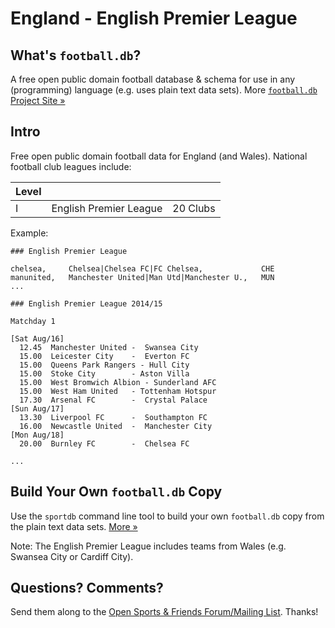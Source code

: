 # England - English Premier League

## What's `football.db`?

A free open public domain football database & schema
for use in any (programming) language (e.g. uses plain text data sets).
More [`football.db` Project Site »](http://openfootball.github.io)


## Intro

Free open public domain football data for England (and Wales). National football club leagues include:

| Level |                                |            |
| ----- | ------------------------------ | ---------- |
| I     |  English Premier League        |  20 Clubs  |


Example:

~~~
### English Premier League

chelsea,     Chelsea|Chelsea FC|FC Chelsea,             CHE
manunited,   Manchester United|Man Utd|Manchester U.,   MUN
...
~~~

~~~
### English Premier League 2014/15

Matchday 1

[Sat Aug/16]
  12.45  Manchester United -  Swansea City
  15.00  Leicester City    -  Everton FC
  15.00  Queens Park Rangers - Hull City
  15.00  Stoke City        - Aston Villa
  15.00  West Bromwich Albion - Sunderland AFC
  15.00  West Ham United   - Tottenham Hotspur
  17.30  Arsenal FC        -  Crystal Palace
[Sun Aug/17]
  13.30  Liverpool FC      -  Southampton FC
  16.00  Newcastle United  -  Manchester City
[Mon Aug/18]
  20.00  Burnley FC        -  Chelsea FC

...
~~~


## Build Your Own `football.db` Copy

Use the `sportdb` command line tool to build your own `football.db` copy
from the plain text data sets. [More »](http://openfootball.github.io/build.html)


Note:  The English Premier League includes teams from Wales
(e.g. Swansea City or Cardiff City).



## Questions? Comments?

Send them along to the
[Open Sports & Friends Forum/Mailing List](http://groups.google.com/group/opensport).
Thanks!
